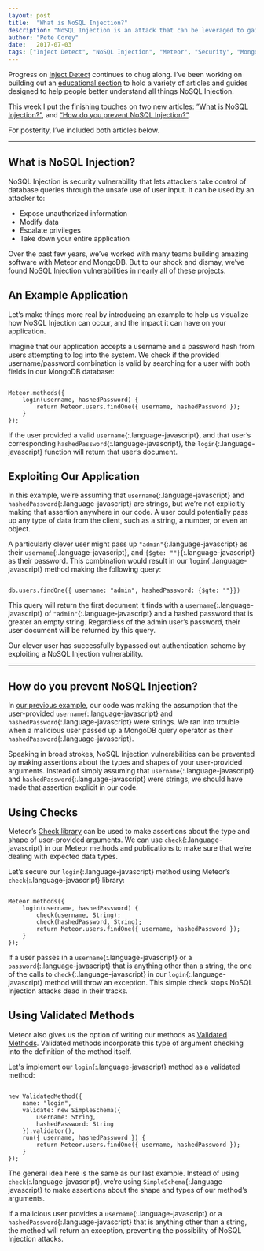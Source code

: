 ```yaml
---
layout: post
title:  "What is NoSQL Injection?"
description: "NoSQL Injection is an attack that can be leveraged to gain complete control over the queries run against your database. Inject Detect aims to prevent it."
author: "Pete Corey"
date:   2017-07-03
tags: ["Inject Detect", "NoSQL Injection", "Meteor", "Security", "MongoDB"]
---
```


Progress on [Inject Detect](http://www.injectdetect.com/) continues to chug along. I’ve been working on building out an [educational section](http://www.injectdetect.com/education/) to hold a variety of articles and guides designed to help people better understand all things NoSQL Injection.

This week I put the finishing touches on two new articles: [”What is NoSQL Injection?”](http://www.injectdetect.com/education/what-is-nosql-injection/), and [“How do you prevent NoSQL Injection?”](http://www.injectdetect.com/education/how-do-you-prevent-nosql-injection/).

For posterity, I’ve included both articles below.

---- 

## What is NoSQL Injection?

NoSQL Injection is security vulnerability that lets attackers take control of database queries through the unsafe use of user input. It can be used by an attacker to:

- Expose unauthorized information
- Modify data
- Escalate privileges
- Take down your entire application

Over the past few years, we’ve worked with many teams building amazing software with Meteor and MongoDB. But to our shock and dismay, we’ve found NoSQL Injection vulnerabilities in nearly all of these projects.

## An Example Application

Let’s make things more real by introducing an example to help us visualize how NoSQL Injection can occur, and the impact it can have on your application.

Imagine that our application accepts a username and a password hash from users attempting to log into the system. We check if the provided username/password combination is valid by searching for a user with both fields in our MongoDB database:

<pre class='language-javascript'><code class='language-javascript'>
Meteor.methods({
    login(username, hashedPassword) {
        return Meteor.users.findOne({ username, hashedPassword });
    }
});
</code></pre>

If the user provided a valid `username`{:.language-javascript}, and that user’s corresponding `hashedPassword`{:.language-javascript}, the `login`{:.language-javascript} function will return that user’s document.

## Exploiting Our Application

In this example, we’re assuming that `username`{:.language-javascript} and `hashedPassword`{:.language-javascript} are strings, but we’re not explicitly making that assertion anywhere in our code. A user could potentially pass up any type of data from the client, such as a string, a number, or even an object.

A particularly clever user might pass up `"admin"`{:.language-javascript} as their `username`{:.language-javascript}, and `{$gte: ""}`{:.language-javascript} as their password. This combination would result in our `login`{:.language-javascript} method making the following query:

<pre class='language-javascript'><code class='language-javascript'>
db.users.findOne({ username: "admin", hashedPassword: {$gte: ""}})
</code></pre>

This query will return the first document it finds with a `username`{:.language-javascript} of `"admin"`{:.language-javascript} and a hashed password that is greater an empty string. Regardless of the admin user’s password, their user document will be returned by this query.

Our clever user has successfully bypassed out authentication scheme by exploiting a NoSQL Injection vulnerability.

---- 

## How do you prevent NoSQL Injection?

In [our previous example](http://www.injectdetect.com/education/what-is-nosql-injection/), our code was making the assumption that the user-provided `username`{:.language-javascript} and `hashedPassword`{:.language-javascript} were strings. We ran into trouble when a malicious user passed up a MongoDB query operator as their `hashedPassword`{:.language-javascript}.

Speaking in broad strokes, NoSQL Injection vulnerabilities can be prevented by making assertions about the types and shapes of your user-provided arguments. Instead of simply assuming that `username`{:.language-javascript} and `hashedPassword`{:.language-javascript} were strings, we should have made that assertion explicit in our code.

## Using Checks

Meteor’s [Check library](https://docs.meteor.com/api/check.html) can be used to make assertions about the type and shape of user-provided arguments. We can use `check`{:.language-javascript} in our Meteor methods and publications to make sure that we’re dealing with expected data types.

Let’s secure our `login`{:.language-javascript} method using Meteor’s `check`{:.language-javascript} library:

<pre class='language-javascript'><code class='language-javascript'>
Meteor.methods({
    login(username, hashedPassword) {
        check(username, String);
        check(hashedPassword, String);
        return Meteor.users.findOne({ username, hashedPassword });
    }
});
</code></pre>

If a user passes in a `username`{:.language-javascript} or a `password`{:.language-javascript} that is anything other than a string, the one of the calls to `check`{:.language-javascript} in our `login`{:.language-javascript} method will throw an exception. This simple check stops NoSQL Injection attacks dead in their tracks.

## Using Validated Methods

Meteor also gives us the option of writing our methods as [Validated Methods](https://guide.meteor.com/methods.html#validated-method). Validated methods incorporate this type of argument checking into the definition of the method itself.

Let's implement our `login`{:.language-javascript} method as a validated method:

<pre class='language-javascript'><code class='language-javascript'>
new ValidatedMethod({
    name: "login",
    validate: new SimpleSchema({
        username: String,
        hashedPassword: String
    }).validator(),
    run({ username, hashedPassword }) {
        return Meteor.users.findOne({ username, hashedPassword });
    }
});
</code></pre>

The general idea here is the same as our last example. Instead of using `check`{:.language-javascript}, we’re using `SimpleSchema`{:.language-javascript} to make assertions about the shape and types of our method’s arguments.

If a malicious user provides a `username`{:.language-javascript} or a `hashedPassword`{:.language-javascript} that is anything other than a string, the method will return an exception, preventing the possibility of NoSQL Injection attacks.
